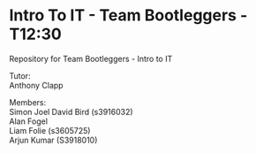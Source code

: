 # Intro To IT - Team Bootleggers - T12:30
 Repository for Team Bootleggers - Intro to IT

Tutor:  
 Anthony Clapp

Members:  
 Simon Joel David Bird (s3916032)  
 Alan Fogel  
 Liam Folie (s3605725)  
 Arjun Kumar (S3918010)
